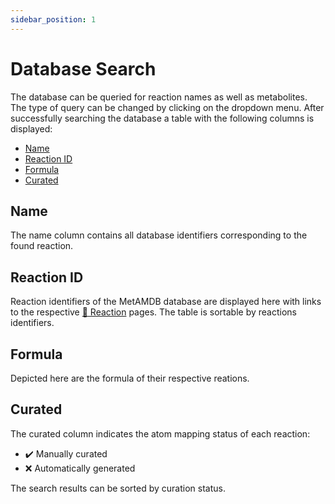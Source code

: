 ```yaml
---
sidebar_position: 1
---
```


# Database Search

The database can be queried for reaction names as well as metabolites. The type of query can be changed by clicking on the dropdown menu. After successfully searching the database a table with the following columns is displayed:
- [Name](/metamdb-docs/database-query/search#name)
- [Reaction ID](/metamdb-docs/database-query/search#reaction-id)
- [Formula](/metamdb-docs/database-query/search#formula)
- [Curated](/metamdb-docs/database-query/search#curated)

## Name
The name column contains all database identifiers corresponding to the found reaction. 

## Reaction ID
Reaction identifiers of the MetAMDB database are displayed here with links to the respective [:link: Reaction](/metamdb-docs/database-query/reaction) pages. The table is sortable by reactions identifiers.

## Formula
Depicted here are the formula of their respective reations.

## Curated
The curated column indicates the atom mapping status of each reaction:
- :heavy_check_mark: Manually curated
- :x: Automatically generated

The search results can be sorted by curation status.


